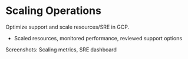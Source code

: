 # Scaling Operations
Optimize support and scale resources/SRE in GCP.
- Scaled resources, monitored performance, reviewed support options
  
Screenshots: Scaling metrics, SRE dashboard
